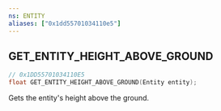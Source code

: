 ```yaml
---
ns: ENTITY
aliases: ["0x1dd55701034110e5"]
---
```

## GET_ENTITY_HEIGHT_ABOVE_GROUND

```c
// 0x1DD55701034110E5
float GET_ENTITY_HEIGHT_ABOVE_GROUND(Entity entity);
```

Gets the entity's height above the ground.

